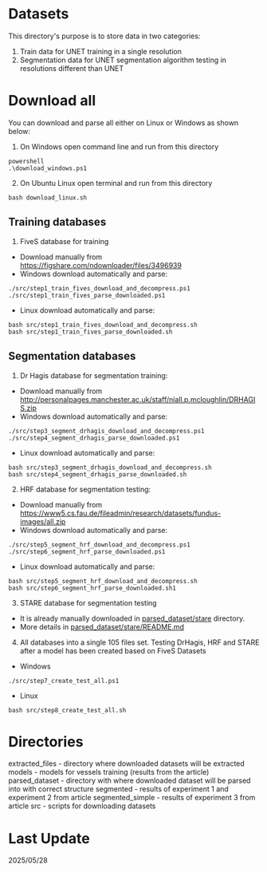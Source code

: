 # Datasets

This directory's purpose is to store data in two categories:
1. Train data for UNET training in a single resolution
2. Segmentation data for UNET segmentation algorithm testing in resolutions different than UNET

# Download all
You can download and parse all either on Linux or Windows as shown below:
1. On Windows open command line and run from this directory
```
powershell
.\download_windows.ps1
```
2. On Ubuntu Linux open terminal and run from this directory
```
bash download_linux.sh
```

## Training databases

1. FiveS database for training
* Download manually from https://figshare.com/ndownloader/files/3496939
* Windows download automatically and parse:
```
./src/step1_train_fives_download_and_decompress.ps1
./src/step1_train_fives_parse_downloaded.ps1
```
* Linux download automatically and parse:
```
bash src/step1_train_fives_download_and_decompress.sh
bash src/step1_train_fives_parse_downloaded.sh
```
## Segmentation databases

1. Dr Hagis database for segmentation training:
* Download manually from http://personalpages.manchester.ac.uk/staff/niall.p.mcloughlin/DRHAGIS.zip
* Windows download automatically and parse:
```
./src/step3_segment_drhagis_download_and_decompress.ps1
./src/step4_segment_drhagis_parse_downloaded.ps1
```
* Linux download automatically and parse:
```
bash src/step3_segment_drhagis_download_and_decompress.sh
bash src/step4_segment_drhagis_parse_downloaded.sh
```
2. HRF database for segmentation testing:
* Download manually from https://www5.cs.fau.de/fileadmin/research/datasets/fundus-images/all.zip
* Windows download automatically and parse:
```
./src/step5_segment_hrf_download_and_decompress.ps1
./src/step6_segment_hrf_parse_downloaded.ps1
```
* Linux download automatically and parse:
```
bash src/step5_segment_hrf_download_and_decompress.sh
bash src/step6_segment_hrf_parse_downloaded.sh1
```
3. STARE database for segmentation testing
* It is already manually downloaded in [parsed_dataset/stare](parsed_dataset/stare) directory.
* More details in [parsed_dataset/stare/README.md](parsed_dataset/stare/README.md)
4. All databases into a single 105 files set. Testing DrHagis, HRF and STARE after a model has been created based on FiveS Datasets
* Windows
```
./src/step7_create_test_all.ps1
```
* Linux
```
bash src/step8_create_test_all.sh
```

# Directories

extracted_files - directory where downloaded datasets will be extracted
models - models for vessels training (results from the article)
parsed_dataset - directory with where downloaded dataset will be parsed into with correct structure
segmented - results of experiment 1 and experiment 2 from article
segmented_simple - results of experiment 3 from article
src - scripts for downloading datasets

# Last Update
2025/05/28